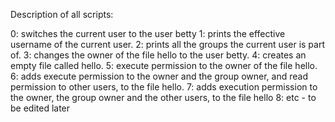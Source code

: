 Description of all scripts:

0: switches the current user to the user betty
1: prints the effective username of the current user.
2: prints all the groups the current user is part of.
3: changes the owner of the file hello to the user betty.
4: creates an empty file called hello.
5: execute permission to the owner of the file hello.
6: adds execute permission to the owner and the group owner, and read permission to other users, to the file hello.
7: adds execution permission to the owner, the group owner and the other users, to the file hello
8: 
etc - to be edited later

